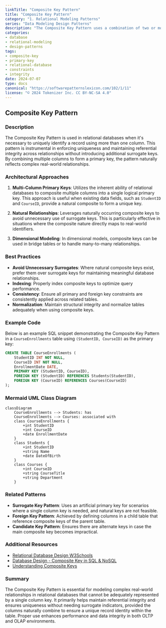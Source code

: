 ```yaml
---
linkTitle: "Composite Key Pattern"
title: "Composite Key Pattern"
category: "1. Relational Modeling Patterns"
series: "Data Modeling Design Patterns"
description: "The Composite Key Pattern uses a combination of two or more columns as a primary key to uniquely identify a record, ensuring integrity and providing a natural mechanism for representing unique relations in a database."
categories:
- database
- relational-modeling
- design-patterns
tags:
- composite-key
- primary-key
- relational-database
- constraints
- integrity
date: 2024-07-07
type: docs
canonical: "https://softwarepatternslexicon.com/102/1/11"
license: "© 2024 Tokenizer Inc. CC BY-NC-SA 4.0"
---
```


## Composite Key Pattern

### Description

The Composite Key Pattern is used in relational databases when it's necessary to uniquely identify a record using more than one column. This pattern is instrumental in enforcing uniqueness and maintaining referential integrity across relationships without introducing additional surrogate keys. By combining multiple columns to form a primary key, the pattern naturally reflects complex real-world relationships.

### Architectural Approaches

1. **Multi-Column Primary Keys**: Utilizes the inherent ability of relational databases to composite multiple columns into a single logical primary key. This approach is useful when existing data fields, such as `StudentID` and `CourseID`, provide a natural composite to form a unique key.
   
2. **Natural Relationships**: Leverages naturally occurring composite keys to avoid unnecessary use of surrogate keys. This is particularly effective in situations where the composite nature directly maps to real-world identifiers.
  
3. **Dimensional Modeling**: In dimensional models, composite keys can be used in bridge tables or to handle many-to-many relationships.

### Best Practices

- **Avoid Unnecessary Surrogates**: Where natural composite keys exist, prefer them over surrogate keys for maintaining meaningful database relationships.
- **Indexing**: Properly index composite keys to optimize query performance.
- **Consistency**: Ensure all primary and foreign key constraints are consistently applied across related tables.
- **Normalization**: Maintain structural integrity and normalize tables adequately when using composite keys.

### Example Code

Below is an example SQL snippet demonstrating the Composite Key Pattern in a `CourseEnrollments` table using `(StudentID, CourseID)` as the primary key:

```sql
CREATE TABLE CourseEnrollments (
    StudentID INT NOT NULL,
    CourseID INT NOT NULL,
    EnrollmentDate DATE,
    PRIMARY KEY (StudentID, CourseID),
    FOREIGN KEY (StudentID) REFERENCES Students(StudentID),
    FOREIGN KEY (CourseID) REFERENCES Courses(CourseID)
);
```

### Mermaid UML Class Diagram

```mermaid
classDiagram
    CourseEnrollments --> Students: has
    CourseEnrollments --> Courses: associated with
    class CourseEnrollments {
        +int StudentID
        +int CourseID
        +date EnrollmentDate
    }
    class Students {
        +int StudentID
        +string Name
        +date DateOfBirth
    }
    class Courses {
        +int CourseID
        +string CourseTitle
        +string Department
    }
```

### Related Patterns

- **Surrogate Key Pattern**: Uses an artificial primary key for scenarios where a single column key is needed, and natural keys are not feasible.
- **Foreign Key Pattern**: Achieved by defining columns in a child table that reference composite keys of the parent table.
- **Candidate Key Pattern**: Ensures there are alternate keys in case the main composite key becomes impractical.

### Additional Resources

- [Relational Database Design W3Schools](https://www.w3schools.com/sql/sql_primarykey.asp)
- [Database Design - Composite Key in SQL & NoSQL](https://www.geeksforgeeks.org/sql-composite-key-introduction/)
- [Understanding Composite Keys](https://www.techopedia.com/definition/656/composite-key)

### Summary

The Composite Key Pattern is essential for modeling complex real-world relationships in relational databases that cannot be adequately represented by a single column key. It primarily helps maintain referential integrity and ensures uniqueness without needing surrogate indicators, provided the columns naturally combine to ensure a unique record identity within the table. Proper use enhances performance and data integrity in both OLTP and OLAP environments.
